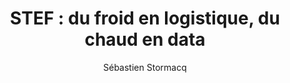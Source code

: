 ---
title: "STEF : du froid en logistique, du chaud en data"
description: "Comment fait-on pour gérer des données brûlantes… quand on travaille dans la logistique du froid ? 🧊🔥

Cette semaine, direction STEF, le leader européen du transport et de la logistique sous température dirigée. Bruno Le François, Lead Data Engineer, nous raconte comment son équipe a migré vers le cloud AWS pour moderniser l’architecture de données, tout en respectant les contraintes très strictes du secteur.

Pour synchroniser plus de 700 tables en temps réel, ils ont misé sur Oracle GoldenGate. L’ingestion et le traitement des données sont orchestrés automatiquement grâce à AWS Lambda, S3 et SQS. Et pour garder un maximum de flexibilité sur des volumes de données massifs, le format Iceberg s’est imposé comme une évidence.

Les données sont utilisées dans des applications internes pour visualiser les opérations, déclencher des alertes et améliorer la réactivité des équipes sur le terrain. Le tout avec un objectif clair : passer d’une posture réactive à une logique proactive dans la chaîne logistique.

Bruno partage aussi les défis rencontrés, les leçons tirées, et les perspectives d’avenir avec l’IoT et la gouvernance des données dans le cloud. Un retour d’expérience passionnant pour toutes les équipes tech confrontées à des environnements critiques."
episode: 299
duration: "00:35:43"
size: 46805576
file: "299.mp3"
social-background: "299.png"
category: "podcasts"
guests:
- "name": "Bruno Le François"
  "link": https://www.linkedin.com/in/bruno-le-francois-6686a615/
  "title": "Lead Data Engineer, STEF"
publication: "2025-05-23 04:00:00 +0100"
author: "Sébastien Stormacq"
links:
- text: "STEF"
  link: https://stef.com/
---